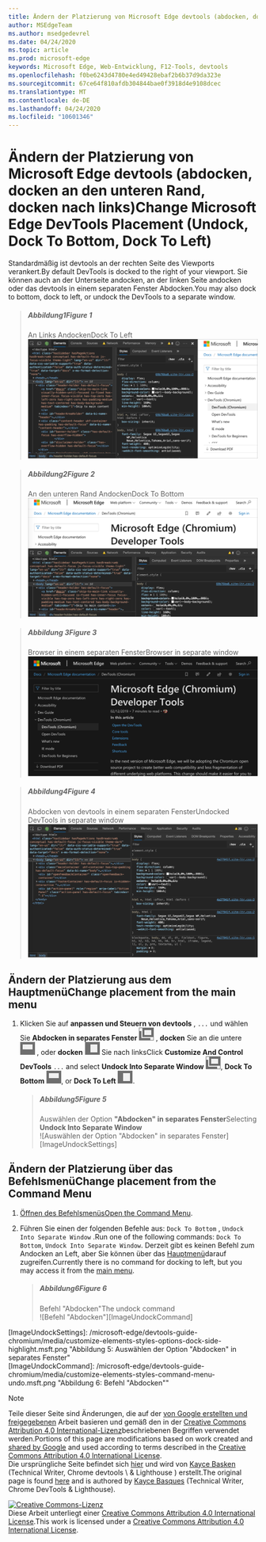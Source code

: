```yaml
---
title: Ändern der Platzierung von Microsoft Edge devtools (abdocken, docken an den unteren Rand, docken nach links)
author: MSEdgeTeam
ms.author: msedgedevrel
ms.date: 04/24/2020
ms.topic: article
ms.prod: microsoft-edge
keywords: Microsoft Edge, Web-Entwicklung, F12-Tools, devtools
ms.openlocfilehash: f0be6243d4780e4ed49428ebaf2b6b37d9da323e
ms.sourcegitcommit: 67ce64f810afdb304844bae0f3918d4e9108dcec
ms.translationtype: MT
ms.contentlocale: de-DE
ms.lasthandoff: 04/24/2020
ms.locfileid: "10601346"
---
```

<!-- Copyright Kayce Basques 

   Licensed under the Apache License, Version 2.0 (the "License");
   you may not use this file except in compliance with the License.
   You may obtain a copy of the License at

       https://www.apache.org/licenses/LICENSE-2.0

   Unless required by applicable law or agreed to in writing, software
   distributed under the License is distributed on an "AS IS" BASIS,
   WITHOUT WARRANTIES OR CONDITIONS OF ANY KIND, either express or implied.
   See the License for the specific language governing permissions and
   limitations under the License.  -->





# <span data-ttu-id="6afcb-103">Ändern der Platzierung von Microsoft Edge devtools (abdocken, docken an den unteren Rand, docken nach links)</span><span class="sxs-lookup"><span data-stu-id="6afcb-103">Change Microsoft Edge DevTools Placement (Undock, Dock To Bottom, Dock To Left)</span></span>   



<span data-ttu-id="6afcb-104">Standardmäßig ist devtools an der rechten Seite des Viewports verankert.</span><span class="sxs-lookup"><span data-stu-id="6afcb-104">By default DevTools is docked to the right of your viewport.</span></span>  <span data-ttu-id="6afcb-105">Sie können auch an der Unterseite andocken, an der linken Seite andocken oder das devtools in einem separaten Fenster Abdocken.</span><span class="sxs-lookup"><span data-stu-id="6afcb-105">You may also dock to bottom, dock to left, or undock the DevTools to a separate window.</span></span>  

> ##### <span data-ttu-id="6afcb-106">Abbildung1</span><span class="sxs-lookup"><span data-stu-id="6afcb-106">Figure 1</span></span>  
> <span data-ttu-id="6afcb-107">An Links Andocken</span><span class="sxs-lookup"><span data-stu-id="6afcb-107">Dock To Left</span></span>  
> ![An Links Andocken][ImageDockLeft]  

> ##### <span data-ttu-id="6afcb-109">Abbildung2</span><span class="sxs-lookup"><span data-stu-id="6afcb-109">Figure 2</span></span>  
> <span data-ttu-id="6afcb-110">An den unteren Rand Andocken</span><span class="sxs-lookup"><span data-stu-id="6afcb-110">Dock To Bottom</span></span>  
> ![An den unteren Rand Andocken][ImageDockBottom]  

> ##### <span data-ttu-id="6afcb-112">Abbildung 3</span><span class="sxs-lookup"><span data-stu-id="6afcb-112">Figure 3</span></span>  
> <span data-ttu-id="6afcb-113">Browser in einem separaten Fenster</span><span class="sxs-lookup"><span data-stu-id="6afcb-113">Browser in separate window</span></span>  
> ![Browser in einem separaten Fenster][ImageUndockBrowser]  

> ##### <span data-ttu-id="6afcb-115">Abbildung4</span><span class="sxs-lookup"><span data-stu-id="6afcb-115">Figure 4</span></span>  
> <span data-ttu-id="6afcb-116">Abdocken von devtools in einem separaten Fenster</span><span class="sxs-lookup"><span data-stu-id="6afcb-116">Undocked DevTools in separate window</span></span>  
> ![Abdocken von devtools in einem separaten Fenster][ImageUndockDevTools]  

## <span data-ttu-id="6afcb-118">Ändern der Platzierung aus dem Hauptmenü</span><span class="sxs-lookup"><span data-stu-id="6afcb-118">Change placement from the main menu</span></span>   

1.  <span data-ttu-id="6afcb-119">Klicken Sie auf **anpassen und Steuern von devtools** , `...` und wählen Sie **Abdocken in separates Fenster** ![ Abdocken aus ][ImageUndockIcon] , **docken** Sie an die untere ![ Docking-Station an den unteren Rand an ][ImageBottomIcon] , oder **docken** ![ ][ImageLeftIcon] Sie nach links</span><span class="sxs-lookup"><span data-stu-id="6afcb-119">Click **Customize And Control DevTools** `...` and select **Undock Into Separate Window** ![Undock][ImageUndockIcon], **Dock To Bottom** ![Dock To Bottom][ImageBottomIcon], or **Dock To Left** ![Dock To Left][ImageLeftIcon].</span></span>  
    
    > ##### <span data-ttu-id="6afcb-120">Abbildung5</span><span class="sxs-lookup"><span data-stu-id="6afcb-120">Figure 5</span></span>  
    > <span data-ttu-id="6afcb-121">Auswählen der Option **"Abdocken" in separates Fenster**</span><span class="sxs-lookup"><span data-stu-id="6afcb-121">Selecting **Undock Into Separate Window**</span></span>  
    > ![Auswählen der Option "Abdocken" in separates Fenster][ImageUndockSettings]  
    
## <span data-ttu-id="6afcb-123">Ändern der Platzierung über das Befehlsmenü</span><span class="sxs-lookup"><span data-stu-id="6afcb-123">Change placement from the Command Menu</span></span>   

1.  <span data-ttu-id="6afcb-124">[Öffnen des Befehlsmenüs][DevtoolsCommandMenu]</span><span class="sxs-lookup"><span data-stu-id="6afcb-124">[Open the Command Menu][DevtoolsCommandMenu].</span></span>  
1.  <span data-ttu-id="6afcb-125">Führen Sie einen der folgenden Befehle aus: `Dock To Bottom` , `Undock Into Separate Window` .</span><span class="sxs-lookup"><span data-stu-id="6afcb-125">Run one of the following commands: `Dock To Bottom`, `Undock Into Separate Window`.</span></span>  <span data-ttu-id="6afcb-126">Derzeit gibt es keinen Befehl zum Andocken an Left, aber Sie können über das [Hauptmenü](#change-placement-from-the-main-menu)darauf zugreifen.</span><span class="sxs-lookup"><span data-stu-id="6afcb-126">Currently there is no command for docking to left, but you may access it from the [main menu](#change-placement-from-the-main-menu).</span></span>  
    
    > ##### <span data-ttu-id="6afcb-127">Abbildung6</span><span class="sxs-lookup"><span data-stu-id="6afcb-127">Figure 6</span></span>  
    > <span data-ttu-id="6afcb-128">Befehl "Abdocken"</span><span class="sxs-lookup"><span data-stu-id="6afcb-128">The undock command</span></span>  
    > ![Befehl "Abdocken"][ImageUndockCommand]  

 



<!-- image links -->  

[ImageUndockIcon]: /microsoft-edge/devtools-guide-chromium/media/undock-icon.msft.png  
[ImageBottomIcon]: /microsoft-edge/devtools-guide-chromium/media/bottom-icon.msft.png  
[ImageLeftIcon]: /microsoft-edge/devtools-guide-chromium/media/left-icon.msft.png  

[ImageDockLeft]: /microsoft-edge/devtools-guide-chromium/media/customize-elements-styles-right-docked.msft.png "Abbildung 1: Andocken nach links"  
[ImageDockBottom]: /microsoft-edge/devtools-guide-chromium/media/customize-elements-styles-bottom-docked.msft.png "Abbildung 2: Andocken an den unteren Rand"  
[ImageUndockBrowser]: /microsoft-edge/devtools-guide-chromium/media/customize-elements-styles-options-dock-side-highlight-browser.msft.png "Abbildung 3: Browser in einem separaten Fenster"  
[ImageUndockDevTools]: /microsoft-edge/devtools-guide-chromium/media/customize-elements-styles-options-dock-side-highlight-devtools.msft.png "Abbildung 4: Abdocken von devtools in einem separaten Fenster"  
[ImageUndockSettings]: /microsoft-edge/devtools-guide-chromium/media/customize-elements-styles-options-dock-side-highlight.msft.png "Abbildung 5: Auswählen der Option "Abdocken" in separates Fenster"  
[ImageUndockCommand]: /microsoft-edge/devtools-guide-chromium/media/customize-elements-styles-command-menu-undo.msft.png "Abbildung 6: Befehl "Abdocken""  

<!-- links -->  

[DevtoolsCommandMenu]: /microsoft-edge/devtools-guide-chromium/command-menu/index "Ausführen von Befehlen mit dem Befehlsmenü von Microsoft Edge devtools"  

> [!NOTE]
> <span data-ttu-id="6afcb-137">Teile dieser Seite sind Änderungen, die auf der [von Google erstellten und freigegebenen][GoogleSitePolicies] Arbeit basieren und gemäß den in der [Creative Commons Attribution 4,0 International-Lizenz][CCA4IL]beschriebenen Begriffen verwendet werden.</span><span class="sxs-lookup"><span data-stu-id="6afcb-137">Portions of this page are modifications based on work created and [shared by Google][GoogleSitePolicies] and used according to terms described in the [Creative Commons Attribution 4.0 International License][CCA4IL].</span></span>  
> <span data-ttu-id="6afcb-138">Die ursprüngliche Seite befindet sich [hier](https://developers.google.com/web/tools/chrome-devtools/customize/placement) und wird von [Kayce Basken][KayceBasques] (Technical Writer, Chrome devtools \ & Lighthouse \) erstellt.</span><span class="sxs-lookup"><span data-stu-id="6afcb-138">The original page is found [here](https://developers.google.com/web/tools/chrome-devtools/customize/placement) and is authored by [Kayce Basques][KayceBasques] \(Technical Writer, Chrome DevTools \& Lighthouse\).</span></span>  

[![Creative Commons-Lizenz][CCby4Image]][CCA4IL]  
<span data-ttu-id="6afcb-140">Diese Arbeit unterliegt einer [Creative Commons Attribution 4.0 International License][CCA4IL].</span><span class="sxs-lookup"><span data-stu-id="6afcb-140">This work is licensed under a [Creative Commons Attribution 4.0 International License][CCA4IL].</span></span>  

[CCA4IL]: https://creativecommons.org/licenses/by/4.0  
[CCby4Image]: https://i.creativecommons.org/l/by/4.0/88x31.png  
[GoogleSitePolicies]: https://developers.google.com/terms/site-policies  
[KayceBasques]: https://developers.google.com/web/resources/contributors/kaycebasques  
